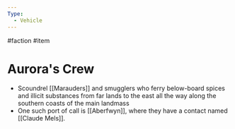 ```yaml
---
Type:
  - Vehicle
---
```

#faction #item
# Aurora's Crew
- Scoundrel [[Marauders]] and smugglers who ferry below-board spices and illicit substances from far lands to the east all the way along the southern coasts of the main landmass
- One such port of call is [[Aberfwyn]], where they have a contact named [[Claude Mels]].